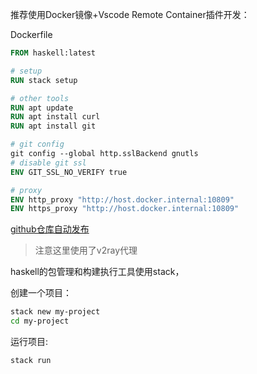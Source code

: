 推荐使用Docker镜像+Vscode Remote Container插件开发：

Dockerfile

```dockerfile
FROM haskell:latest

# setup
RUN stack setup

# other tools
RUN apt update
RUN apt install curl
RUN apt install git

# git config
git config --global http.sslBackend gnutls
# disable git ssl
ENV GIT_SSL_NO_VERIFY true

# proxy
ENV http_proxy "http://host.docker.internal:10809"
ENV https_proxy "http://host.docker.internal:10809"
```

[github仓库自动发布](https://github.com/Saber2pr/haskell)

> 注意这里使用了v2ray代理

haskell的包管理和构建执行工具使用stack，

创建一个项目：

```bash
stack new my-project
cd my-project
```

运行项目:

```bash
stack run
```
